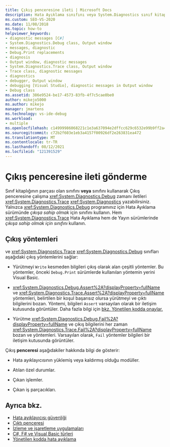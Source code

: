 ```yaml
---
title: Çıkış penceresine ileti | Microsoft Docs
description: Hata Ayıklama sınıfını veya System.Diagnostics sınıf kitaplığının bir parçası olan Trace sınıfını kullanarak çalışma zamanı iletilerini Visual Studio'daki Çıkış penceresine yazın.
ms.custom: SEO-VS-2020
ms.date: 11/08/2018
ms.topic: how-to
helpviewer_keywords:
- diagnostic messages [C#]
- System.Diagnostics.Debug class, Output window
- messages, diagnostic
- Debug.Print replacements
- diagnosis
- Output window, diagnostic messages
- System.Diagnostics.Trace class, Output window
- Trace class, diagnostic messages
- diagnostics
- debugger, Output window
- debugging [Visual Studio], diagnostic messages in Output window
- Debug class
ms.assetid: 386e9524-be17-4573-83fb-4f7c5cae0be0
author: mikejo5000
ms.author: mikejo
manager: jmartens
ms.technology: vs-ide-debug
ms.workload:
- multiple
ms.openlocfilehash: c14999986068221c1e3a637094e2dffcc629c6532e99b9ff2a442738c60153f6
ms.sourcegitcommit: c72b2f603e1eb3a4157f00926df2e263831ea472
ms.translationtype: MT
ms.contentlocale: tr-TR
ms.lasthandoff: 08/12/2021
ms.locfileid: "121391529"
---
```

# <a name="send-messages-to-the-output-window"></a>Çıkış penceresine ileti gönderme

Sınıf kitaplığının parçası olan sınıfını **veya** sınıfını kullanarak Çıkış penceresine çalışma <xref:System.Diagnostics.Debug> zamanı iletileri <xref:System.Diagnostics.Trace> <xref:System.Diagnostics> yazabilirsiniz. Yalnızca <xref:System.Diagnostics.Debug> programınız için Hata Ayıklama sürümünde *çıkışa sahip olmak* için sınıfını kullanın. Hem <xref:System.Diagnostics.Trace> Hata Ayıklama hem de Yayın sürümlerinde *çıkışa sahip olmak için* *sınıfını* kullanın.

## <a name="output-methods"></a>Çıkış yöntemleri
 ve <xref:System.Diagnostics.Trace> <xref:System.Diagnostics.Debug> sınıfları aşağıdaki çıkış yöntemlerini sağlar:

- Yürütmeyi `Write` kesmeden bilgileri çıkış olarak alan çeşitli yöntemler. Bu yöntemler, önceki `Debug.Print` sürümlerde kullanılan yöntemin yerini Visual Basic.

- <xref:System.Diagnostics.Debug.Assert%2A?displayProperty=fullName> ve <xref:System.Diagnostics.Trace.Assert%2A?displayProperty=fullName> yöntemleri, belirtilen bir koşul başarısız olursa yürütmeyi ve çıktı bilgilerini bozan. Yöntemi, bilgileri `Assert` varsayılan olarak bir iletişim kutusunda görüntüler. Daha fazla bilgi için [bkz. Yönetilen kodda onaylar.](../debugger/assertions-in-managed-code.md)

- Yürütme <xref:System.Diagnostics.Debug.Fail%2A?displayProperty=fullName> ve çıkış bilgilerini her zaman <xref:System.Diagnostics.Trace.Fail%2A?displayProperty=fullName> bozan ve yöntemleri. Varsayılan olarak, `Fail` yöntemler bilgileri bir iletişim kutusunda görüntüler.

Çıkış **penceresi** aşağıdakiler hakkında bilgi de gösterir:

- Hata ayıklayıcısının yüklemiş veya kaldırmış olduğu modüller.

- Atılan özel durumlar.

- Çıkan işlemler.

- Çıkan iş parçacıkları.

## <a name="see-also"></a>Ayrıca bkz.
- [Hata ayıklayıcısı güvenliği](../debugger/debugger-security.md)
- [Çıktı penceresi](../ide/reference/output-window.md)
- [İzleme ve işaretleme uygulamaları](/dotnet/framework/debug-trace-profile/tracing-and-instrumenting-applications)
- [C#, F# ve Visual Basic türleri](../debugger/debugging-preparation-csharp-f-hash-and-visual-basic-project-types.md)
- [Yönetilen kodda hata ayıklama](../debugger/debugging-managed-code.md)
